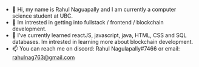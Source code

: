 - 👋 Hi, my name is Rahul Naguapally and I am currently a computer science student at UBC.
- 👀 Im intrested in getting into fullstack / frontend / blockchain development. 
- 🌱 I’ve currently learned reactJS, javascript, java, HTML, CSS and SQL databases. Im intrested in learning more about blockchain development.
- 📫 You can reach me on discord: Rahul Nagulapally#7466 or email: rahulnag763@gmail.com 

